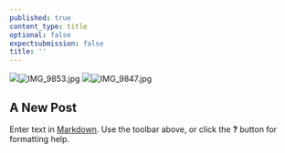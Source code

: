 ```yaml
---
published: true
content_type: title
optional: false
expectsubmission: false
title: ''
---
```

![]({{site.baseurl}}/course/content/media/IMG_9853.jpg)![IMG_9853.jpg]({{site.baseurl}}/course/content/media/IMG_9853.jpg)
![]({{site.baseurl}}/course/content/media/IMG_9847.jpg)![IMG_9847.jpg]({{site.baseurl}}/course/content/media/IMG_9847.jpg)
## A New Post

Enter text in [Markdown](http://daringfireball.net/projects/markdown/). Use the toolbar above, or click the **?** button for formatting help.
